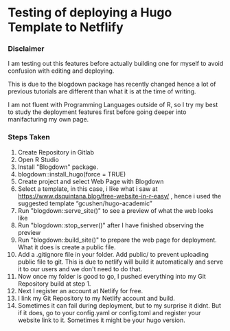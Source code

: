 # Testing of deploying a Hugo Template to Netflify

### Disclaimer

I am testing out this features before actually building one for myself to avoid confusion with editing and deploying.

This is due to the blogdown package has recently changed hence a lot of previous tutorials are different than what it is at the time of writing.

I am not fluent with Programming Languages outside of R, so I try my best to study the deployment features first before going deeper into manifacturing my own page.

### Steps Taken

1.  Create Repository in Gitlab
2.  Open R Studio
3.  Install "Blogdown" package.
4.  blogdown::install_hugo(force = TRUE)
5.  Create project and select Web Page with Blogdown
6.  Select a template, in this case, i like what i saw at https://www.dsquintana.blog/free-website-in-r-easy/ , hence i used the suggested template “gcushen/hugo-academic”
7.  Run "blogdown::serve_site()" to see a preview of what the web looks like
8.  Run "blogdown::stop_server()" after I have finished observing the preview
9.  Run "blogdown::build_site()" to prepare the web page for deployment. What it does is create a public file.
10.  Add a .gitignore file in your folder. Add public/ to prevent uploading public file to git. This is due to netlify will build it automatically and serve it to our users and we don't need to do that.
11.  Now once my folder is good to go, I pushed everything into my Git Repository build at step 1.
12.  Next I register an account at Netlify for free.
13.  I link my Git Repository to my Netlify account and build.
14.  Sometimes it can fail during deployment, but to my surprise it didnt. But if it does, go to your config.yaml or config.toml and register your website link to it. Sometimes it might be your hugo version.